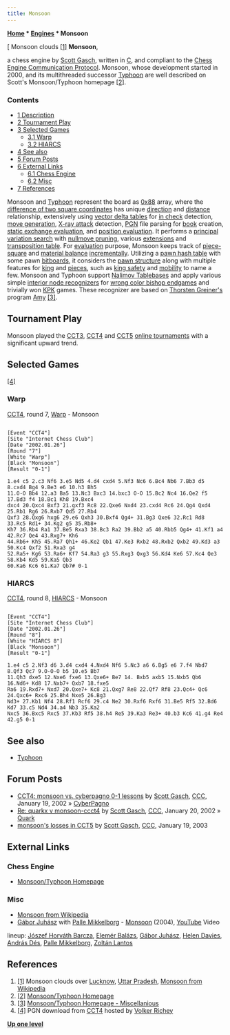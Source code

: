 ```yaml
---
title: Monsoon
---
```

**[Home](Home "Home") \* [Engines](Engines "Engines") \* Monsoon**



[ Monsoon clouds <a id="cite-note-1" href="#cite-ref-1">[1]</a>
**Monsoon**,  

a chess engine by [Scott Gasch](Scott_Gasch "Scott Gasch"), written in [C](C "C"), and compliant to the [Chess Engine Communication Protocol](Chess_Engine_Communication_Protocol "Chess Engine Communication Protocol"). Monsoon, whose development started in 2000, 
and its multithreaded successor [Typhoon](Typhoon "Typhoon") are well described on Scott's Monsoon/Typhoon homepage <a id="cite-note-2" href="#cite-ref-2">[2]</a>. 



### Contents


* [1 Description](#description)
* [2 Tournament Play](#tournament-play)
* [3 Selected Games](#selected-games)
	+ [3.1 Warp](#warp)
	+ [3.2 HIARCS](#hiarcs)
* [4 See also](#see-also)
* [5 Forum Posts](#forum-posts)
* [6 External Links](#external-links)
	+ [6.1 Chess Engine](#chess-engine)
	+ [6.2 Misc](#misc)
* [7 References](#references)






Monsoon and [Typhoon](Typhoon "Typhoon") represent the board as [0x88](0x88 "0x88") array, where the [difference of two square coordinates](0x88#SquareRelations "0x88") has unique [direction](Direction "Direction") and [distance](Distance "Distance") relationship, extensively using [vector delta tables](Vector_Attacks "Vector Attacks") for [in check](Check "Check") detection, [move generation](Move_Generation "Move Generation"), [X-ray attack](X-ray "X-ray") detection, [PGN](Portable_Game_Notation "Portable Game Notation") file parsing for [book](Opening_Book "Opening Book") creation, [static exchange evaluation](Static_Exchange_Evaluation "Static Exchange Evaluation"), and [position evaluation](Evaluation "Evaluation"). 
It performs a [principal variation search](Principal_Variation_Search "Principal Variation Search") with [nullmove pruning](Null_Move_Pruning "Null Move Pruning"), various [extensions](Extensions "Extensions") and [transposition table](Transposition_Table "Transposition Table"). 
For [evaluation](Evaluation "Evaluation") purpose, Monsoon keeps track of [piece-square](Piece-Square_Tables "Piece-Square Tables") and [material balance](Material "Material") [incrementally](Incremental_Updates "Incremental Updates"). Utilizing a [pawn hash table](Pawn_Hash_Table "Pawn Hash Table") with some pawn [bitboards](Bitboards "Bitboards"), it considers the [pawn structure](Pawn_Structure "Pawn Structure") along with multiple features for [king](King "King") and [pieces](Evaluation_of_Pieces "Evaluation of Pieces"), such as [king safety](King_Safety "King Safety") and [mobility](Mobility "Mobility") to name a few. 
Monsoon and Typhoon support [Nalimov Tablebases](Nalimov_Tablebases "Nalimov Tablebases") and apply various simple [interior node recognizers](Interior_Node_Recognizer "Interior Node Recognizer") for [wrong color bishop endgames](Wrong_Color_Bishop_and_Rook_Pawn "Wrong Color Bishop and Rook Pawn") and trivially won [KPK](KPK "KPK") games. These recognizer are based on [Thorsten Greiner's](Thorsten_Greiner "Thorsten Greiner") program [Amy](Amy "Amy") <a id="cite-note-3" href="#cite-ref-3">[3]</a>. 



## Tournament Play


Monsoon played the [CCT3](CCT3 "CCT3"), [CCT4](CCT4 "CCT4") and [CCT5](CCT5 "CCT5") [online tournaments](Tournaments_and_Matches#online "Tournaments and Matches") with a significant upward trend. 



## Selected Games


<a id="cite-note-4" href="#cite-ref-4">[4]</a>



### Warp


[CCT4](CCT4 "CCT4"), round 7, [Warp](Warp "Warp") - Monsoon




```

[Event "CCT4"]
[Site "Internet Chess Club"]
[Date "2002.01.26"]
[Round "7"]
[White "Warp"]
[Black "Monsoon"]
[Result "0-1"]

1.e4 c5 2.c3 Nf6 3.e5 Nd5 4.d4 cxd4 5.Nf3 Nc6 6.Bc4 Nb6 7.Bb3 d5 8.cxd4 Bg4 9.Be3 e6 10.h3 Bh5 
11.O-O Bb4 12.a3 Ba5 13.Nc3 Bxc3 14.bxc3 O-O 15.Bc2 Nc4 16.Qe2 f5 17.Bd3 f4 18.Bc1 Kh8 19.Bxc4 
dxc4 20.Qxc4 Bxf3 21.gxf3 Rc8 22.Qxe6 Nxd4 23.cxd4 Rc6 24.Qg4 Qxd4 25.Rb1 Rg6 26.Rxb7 Qd5 27.Rb4 
Qxf3 28.Qxg6 hxg6 29.e6 Qxh3 30.Bxf4 Qg4+ 31.Bg3 Qxe6 32.Rc1 Rd8 33.Rc5 Rd1+ 34.Kg2 g5 35.Rb8+ 
Kh7 36.Rb4 Ra1 37.Be5 Rxa3 38.Bc3 Ra2 39.Bb2 a5 40.Rbb5 Qg4+ 41.Kf1 a4 42.Rc7 Qe4 43.Rxg7+ Kh6 
44.Rb6+ Kh5 45.Ra7 Qh1+ 46.Ke2 Qb1 47.Ke3 Rxb2 48.Rxb2 Qxb2 49.Kd3 a3 50.Kc4 Qxf2 51.Rxa3 g4 
52.Ra5+ Kg6 53.Ra6+ Kf7 54.Ra3 g3 55.Rxg3 Qxg3 56.Kd4 Ke6 57.Kc4 Qe3 58.Kb4 Kd5 59.Ka5 Qb3 
60.Ka6 Kc6 61.Ka7 Qb7# 0-1

```

### HIARCS


[CCT4](CCT4 "CCT4"), round 8, [HIARCS](HIARCS "HIARCS") - Monsoon




```

[Event "CCT4"]
[Site "Internet Chess Club"]
[Date "2002.01.26"]
[Round "8"]
[White "HIARCS 8"]
[Black "Monsoon"]
[Result "0-1"]

1.e4 c5 2.Nf3 d6 3.d4 cxd4 4.Nxd4 Nf6 5.Nc3 a6 6.Bg5 e6 7.f4 Nbd7 8.Qf3 Qc7 9.O-O-O b5 10.e5 Bb7 
11.Qh3 dxe5 12.Nxe6 fxe6 13.Qxe6+ Be7 14. Bxb5 axb5 15.Nxb5 Qb6 16.Nd6+ Kd8 17.Nxb7+ Qxb7 18.fxe5 
Ra6 19.Rxd7+ Nxd7 20.Qxe7+ Kc8 21.Qxg7 Re8 22.Qf7 Rf8 23.Qc4+ Qc6 24.Qxc6+ Rxc6 25.Bh4 Nxe5 26.Bg3 
Nd3+ 27.Kb1 Nf4 28.Rf1 Rcf6 29.c4 Ne2 30.Rxf6 Rxf6 31.Be5 Rf5 32.Bd6 Kd7 33.c5 Nd4 34.a4 Nb3 35.Ka2 
Nxc5 36.Bxc5 Rxc5 37.Kb3 Rf5 38.h4 Re5 39.Ka3 Re3+ 40.b3 Kc6 41.g4 Re4 42.g5 0-1

```

## See also


* [Typhoon](Typhoon "Typhoon")


## Forum Posts


* [CCT4: monsoon vs. cyberpagno 0-1 lessons](https://www.stmintz.com/ccc/index.php?id=208425) by [Scott Gasch](Scott_Gasch "Scott Gasch"), [CCC](CCC "CCC"), January 19, 2002 » [CyberPagno](CyberPagno "CyberPagno")
* [Re: quarkx v monsoon-ccct4](https://www.stmintz.com/ccc/index.php?id=208685) by [Scott Gasch](Scott_Gasch "Scott Gasch"), [CCC](CCC "CCC"), January 20, 2002 » [Quark](Quark "Quark")
* [monsoon's losses in CCT5](https://www.stmintz.com/ccc/index.php?id=278327) by [Scott Gasch](Scott_Gasch "Scott Gasch"), [CCC](CCC "CCC"), January 19, 2003


## External Links


### Chess Engine


* [Monsoon/Typhoon Homepage](https://wannabe.guru.org/scott/hobbies/chess/)


### Misc


* [Monsoon from Wikipedia](https://en.wikipedia.org/wiki/Monsoon)
* [Gábor Juhász](https://de.wikipedia.org/wiki/G%C3%A1bor_Juh%C3%A1sz) with [Palle Mikkelborg](Category:Palle_Mikkelborg "Category:Palle Mikkelborg") - [Monsoon](http://www.discogs.com/G%C3%A1bor-Juh%C3%A1sz-With-Palle-Mikkelborg-6040/release/4515235) (2004), [YouTube](https://en.wikipedia.org/wiki/YouTube) Video


 lineup: [Jószef Horváth Barcza](http://www.discogs.com/artist/2411115-Barcza-Horv%C3%A1th-J%C3%B3zsef), [Elemér Balázs](http://www.discogs.com/artist/268308-Elem%C3%A9r-Bal%C3%A1zs), [Gábor Juhász](http://www.discogs.com/artist/1490634-G%C3%A1bor-Juh%C3%A1sz), [Helen Davies](http://www.discogs.com/artist/496520-Helen-Davies), [András Dés](http://www.discogs.com/artist/212450-Andr%C3%A1s-D%C3%A9s), [Palle Mikkelborg](Category:Palle_Mikkelborg "Category:Palle Mikkelborg"), [Zoltán Lantos](http://www.discogs.com/artist/693610-Zolt%C3%A1n-Lantos)
 
## References


1. <a id="cite-ref-1" href="#cite-note-1">[1]</a> Monsoon clouds over [Lucknow](https://en.wikipedia.org/wiki/Lucknow), [Uttar Pradesh](https://en.wikipedia.org/wiki/Uttar_Pradesh), [Monsoon from Wikipedia](https://en.wikipedia.org/wiki/Monsoon)
2. <a id="cite-ref-2" href="#cite-note-2">[2]</a> [Monsoon/Typhoon Homepage](https://wannabe.guru.org/scott/hobbies/chess/)
3. <a id="cite-ref-3" href="#cite-note-3">[3]</a> [Monsoon/Typhoon Homepage - Miscellanious](https://wannabe.guru.org/scott/hobbies/chess/)
4. <a id="cite-ref-4" href="#cite-note-4">[4]</a> PGN download from [CCT4](http://www.vrichey.de/cct4/) hosted by [Volker Richey](index.php?title=Volker_Richey&action=edit&redlink=1 "Volker Richey (page does not exist)")

**[Up one level](Engines "Engines")**







 
